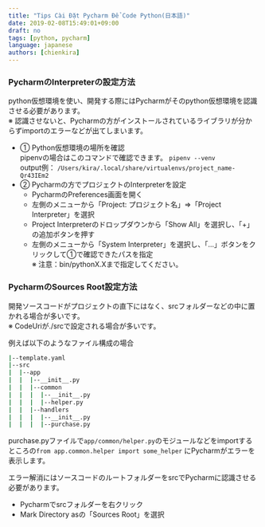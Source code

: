 ```yaml
---
title: "Tips Cài Đặt Pycharm Để Code Python(日本語)"
date: 2019-02-08T15:49:01+09:00
draft: no
tags: [python, pycharm]
language: japanese
authors: [chienkira]
---
```


### PycharmのInterpreterの設定方法
python仮想環境を使い、開発する際にはPycharmがそのpython仮想環境を認識させる必要があります。  
※ 認識させないと、Pycharmの方がインストールされているライブラリが分からずimportのエラーなどが出てしまいます。  

- ① Python仮想環境の場所を確認    
  pipenvの場合はこのコマンドで確認できます。 `pipenv --venv`  
  output例： `/Users/kira/.local/share/virtualenvs/project_name-Qr43IEm2`  
- ② Pycharmの方でプロジェクトのInterpreterを設定  
  * PycharmのPreferences画面を開く  
  * 左側のメニューから「Project: プロジェクト名」=>「Project Interpreter」を選択  
  * Project Interpreterのドロップダウンから「Show All」を選択し、「+」の追加ボタンを押す  
  * 左側のメニューから「System Interpreter」を選択し、「...」ボタンをクリックして①で確認できたパスを指定  
  ※ 注意：bin/pythonX.Xまで指定してください。

### PycharmのSources Root設定方法
開発ソースコードがプロジェクトの直下にはなく、srcフォルダーなどの中に置かれる場合が多いです。  
※ CodeUriが./srcで設定される場合が多いです。 

例えば以下のようなファイル構成の場合
```bash
|--template.yaml
|--src
|  |--app
|  |  |--__init__.py
|  |  |--common
|  |  |  |--__init__.py
|  |  |  |--helper.py
|  |  |--handlers
|  |  |  |--__init__.py
|  |  |  |--purchase.py
```
purchase.pyファイルで`app/common/helper.py`のモジュールなどをimportするところの`from app.common.helper import some_helper`
にPycharmがエラーを表示します。  

エラー解消にはソースコードのルートフォルダーをsrcでPycharmに認識させる必要があります。
- Pycharmでsrcフォルダーを右クリック
- Mark Directory asの「Sources Root」を選択
